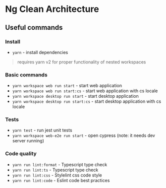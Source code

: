 # Ng Clean Architecture

## Useful commands

### Install

- `yarn` - install dependencies
> requires yarn v2 for proper functionality of nested workspaces

### Basic commands

- `yarn workspace web run start` - start web application
- `yarn workspace web run start:cs` - start web application with cs locale
- `yarn workspace desktop run start` - start desktop application
- `yarn workspace desktop run start:cs` - start desktop application with cs locale

### Tests

- `yarn test` - run jest unit tests
- `yarn workspace web-e2e run start` - open cypress (note: it needs dev server running)

### Code quality

- `yarn run lint:format` - Typescript type check
- `yarn run lint:ts` - Typescript type check
- `yarn run lint:css` - Stylelint css code style
- `yarn run lint:code` - Eslint code best practices
